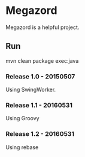 # Megazord
Megazord is a helpful project.

## Run
mvn clean package exec:java

### Release 1.0 - 20150507 ###
Using SwingWorker.

### Release 1.1 - 20160531 ###
Using Groovy

### Release 1.2 - 20160531 ###
Using rebase
